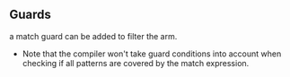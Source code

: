 ## Guards

a match guard can be added to filter the arm.

- Note that the compiler won't take guard conditions into account when checking if all patterns are covered by the match
  expression.